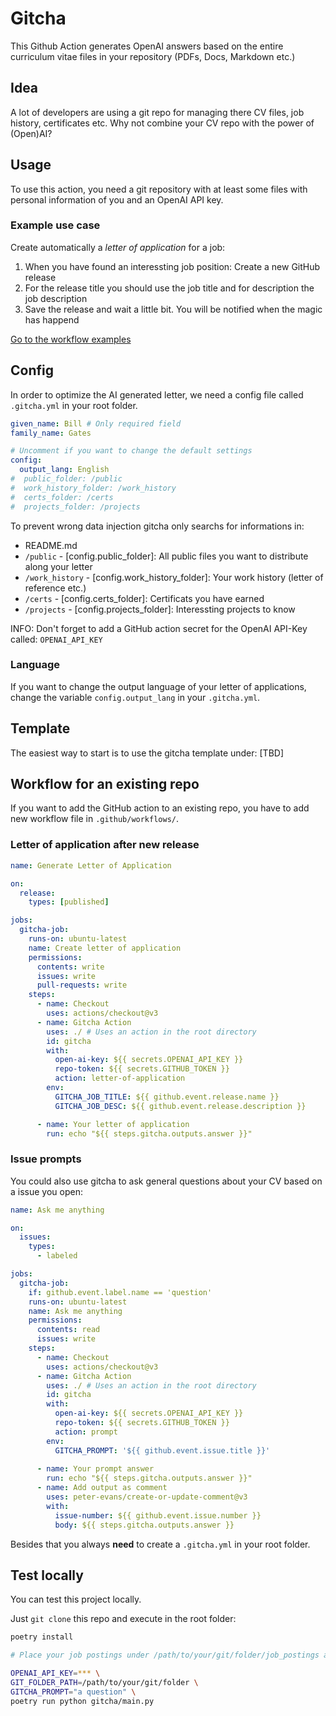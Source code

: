 # Gitcha

This Github Action generates OpenAI answers based on the entire curriculum vitae files in your repository (PDFs, Docs, Markdown etc.)

## Idea

A lot of developers are using a git repo for managing there CV files, job history, certificates etc. 
Why not combine your CV repo with the power of (Open)AI?

## Usage

To use this action, you need a git repository with at least some files with personal information of you and an OpenAI API key.

### Example use case

Create automatically a *letter of application* for a job:

1. When you have found an interessting job position: Create a new GitHub release
2. For the release title you should use the job title and for description the job description
3. Save the release and wait a little bit. You will be notified when the magic has happend

[Go to the workflow examples](#workflow-for-an-existing-repo)

## Config

In order to optimize the AI generated letter, we need a config file called `.gitcha.yml` in your root folder. 

```yaml
given_name: Bill # Only required field 
family_name: Gates

# Uncomment if you want to change the default settings
config:
  output_lang: English 
#  public_folder: /public
#  work_history_folder: /work_history
#  certs_folder: /certs
#  projects_folder: /projects
```

To prevent wrong data injection gitcha only searchs for informations in:

* README.md
* `/public` - [config.public_folder]: All public files you want to distribute along your letter
* `/work_history` - [config.work_history_folder]: Your work history (letter of reference etc.)
* `/certs` - [config.certs_folder]: Certificats you have earned
* `/projects` - [config.projects_folder]: Interessting projects to know 

INFO: Don't forget to add a GitHub action secret for the OpenAI API-Key called: `OPENAI_API_KEY`


### Language

If you want to change the output language of your letter of applications, change the variable  `config.output_lang` in your `.gitcha.yml`.


## Template

The easiest way to start is to use the gitcha template under: [TBD]


## Workflow for an existing repo

If you want to add the GitHub action to an existing repo, you have to add new workflow file in `.github/workflows/`.

### Letter of application after new release

```yaml
name: Generate Letter of Application

on: 
  release:
    types: [published]

jobs:
  gitcha-job:
    runs-on: ubuntu-latest
    name: Create letter of application
    permissions:
      contents: write
      issues: write
      pull-requests: write
    steps:
      - name: Checkout
        uses: actions/checkout@v3
      - name: Gitcha Action
        uses: ./ # Uses an action in the root directory
        id: gitcha
        with:
          open-ai-key: ${{ secrets.OPENAI_API_KEY }}
          repo-token: ${{ secrets.GITHUB_TOKEN }}
          action: letter-of-application 
        env:
          GITCHA_JOB_TITLE: ${{ github.event.release.name }}
          GITCHA_JOB_DESC: ${{ github.event.release.description }}

      - name: Your letter of application
        run: echo "${{ steps.gitcha.outputs.answer }}"

```

### Issue prompts

You could also use gitcha to ask general questions about your CV based on a issue you open:

```yaml
name: Ask me anything

on:
  issues:
    types:
      - labeled

jobs:
  gitcha-job:
    if: github.event.label.name == 'question'
    runs-on: ubuntu-latest
    name: Ask me anything
    permissions:
      contents: read
      issues: write
    steps:
      - name: Checkout
        uses: actions/checkout@v3
      - name: Gitcha Action
        uses: ./ # Uses an action in the root directory
        id: gitcha
        with:
          open-ai-key: ${{ secrets.OPENAI_API_KEY }}
          repo-token: ${{ secrets.GITHUB_TOKEN }}
          action: prompt 
        env:
          GITCHA_PROMPT: '${{ github.event.issue.title }}'
          
      - name: Your prompt answer
        run: echo "${{ steps.gitcha.outputs.answer }}"
      - name: Add output as comment
        uses: peter-evans/create-or-update-comment@v3
        with:
          issue-number: ${{ github.event.issue.number }}
          body: ${{ steps.gitcha.outputs.answer }}
```


Besides that you always **need** to create a `.gitcha.yml` in your root folder.

## Test locally

You can test this project locally.

Just `git clone` this repo and execute in the root folder:

```bash
poetry install

# Place your job postings under /path/to/your/git/folder/job_postings as Markdown files and execute:

OPENAI_API_KEY=*** \
GIT_FOLDER_PATH=/path/to/your/git/folder \
GITCHA_PROMPT="a question" \
poetry run python gitcha/main.py
```
